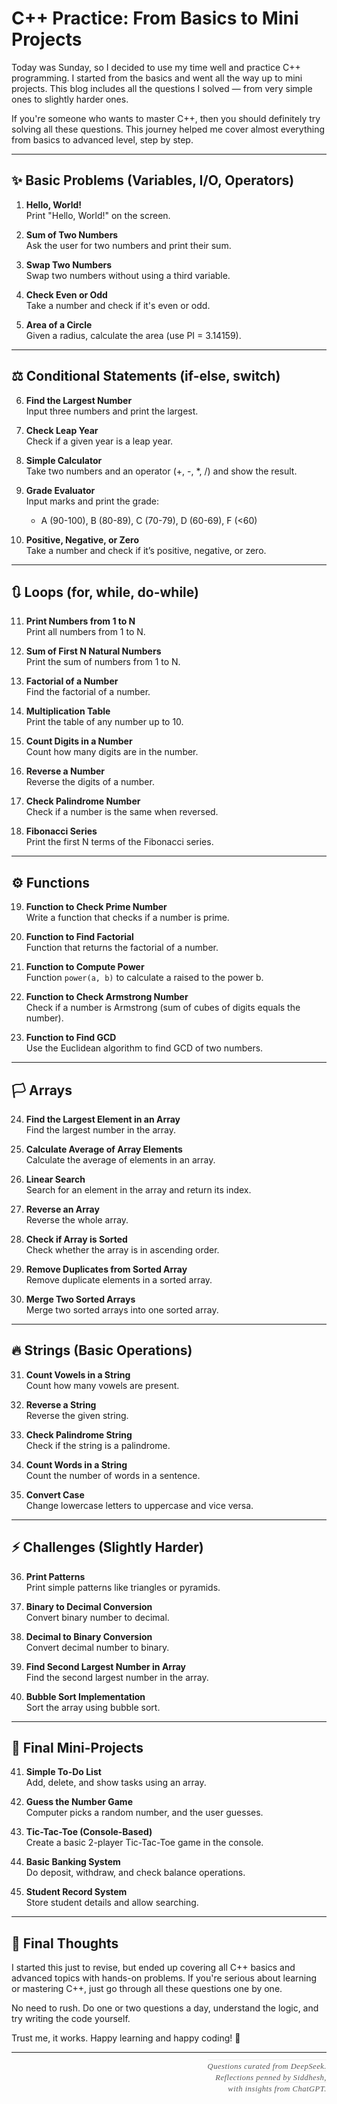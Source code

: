# C++ Practice: From Basics to Mini Projects

Today was Sunday, so I decided to use my time well and practice C++ programming. I started from the basics and went all the way up to mini projects. This blog includes all the questions I solved — from very simple ones to slightly harder ones.

If you're someone who wants to master C++, then you should definitely try solving all these questions. This journey helped me cover almost everything from basics to advanced level, step by step.

---

## ✨ Basic Problems (Variables, I/O, Operators)

1. **Hello, World!**  
   Print "Hello, World!" on the screen.

2. **Sum of Two Numbers**  
   Ask the user for two numbers and print their sum.

3. **Swap Two Numbers**  
   Swap two numbers without using a third variable.

4. **Check Even or Odd**  
   Take a number and check if it's even or odd.

5. **Area of a Circle**  
   Given a radius, calculate the area (use PI = 3.14159).

---

## ⚖️ Conditional Statements (if-else, switch)

6. **Find the Largest Number**  
   Input three numbers and print the largest.

7. **Check Leap Year**  
   Check if a given year is a leap year.

8. **Simple Calculator**  
   Take two numbers and an operator (+, -, *, /) and show the result.

9. **Grade Evaluator**  
   Input marks and print the grade:  
   - A (90-100), B (80-89), C (70-79), D (60-69), F (<60)

10. **Positive, Negative, or Zero**  
    Take a number and check if it’s positive, negative, or zero.

---

## 🔃 Loops (for, while, do-while)

11. **Print Numbers from 1 to N**  
    Print all numbers from 1 to N.

12. **Sum of First N Natural Numbers**  
    Print the sum of numbers from 1 to N.

13. **Factorial of a Number**  
    Find the factorial of a number.

14. **Multiplication Table**  
    Print the table of any number up to 10.

15. **Count Digits in a Number**  
    Count how many digits are in the number.

16. **Reverse a Number**  
    Reverse the digits of a number.

17. **Check Palindrome Number**  
    Check if a number is the same when reversed.

18. **Fibonacci Series**  
    Print the first N terms of the Fibonacci series.

---

## ⚙️ Functions

19. **Function to Check Prime Number**  
    Write a function that checks if a number is prime.

20. **Function to Find Factorial**  
    Function that returns the factorial of a number.

21. **Function to Compute Power**  
    Function `power(a, b)` to calculate a raised to the power b.

22. **Function to Check Armstrong Number**  
    Check if a number is Armstrong (sum of cubes of digits equals the number).

23. **Function to Find GCD**  
    Use the Euclidean algorithm to find GCD of two numbers.

---

## 🏳️ Arrays

24. **Find the Largest Element in an Array**  
    Find the largest number in the array.

25. **Calculate Average of Array Elements**  
    Calculate the average of elements in an array.

26. **Linear Search**  
    Search for an element in the array and return its index.

27. **Reverse an Array**  
    Reverse the whole array.

28. **Check if Array is Sorted**  
    Check whether the array is in ascending order.

29. **Remove Duplicates from Sorted Array**  
    Remove duplicate elements in a sorted array.

30. **Merge Two Sorted Arrays**  
    Merge two sorted arrays into one sorted array.

---

## 🔥 Strings (Basic Operations)

31. **Count Vowels in a String**  
    Count how many vowels are present.

32. **Reverse a String**  
    Reverse the given string.

33. **Check Palindrome String**  
    Check if the string is a palindrome.

34. **Count Words in a String**  
    Count the number of words in a sentence.

35. **Convert Case**  
    Change lowercase letters to uppercase and vice versa.

---

## ⚡ Challenges (Slightly Harder)

36. **Print Patterns**  
    Print simple patterns like triangles or pyramids.

37. **Binary to Decimal Conversion**  
    Convert binary number to decimal.

38. **Decimal to Binary Conversion**  
    Convert decimal number to binary.

39. **Find Second Largest Number in Array**  
    Find the second largest number in the array.

40. **Bubble Sort Implementation**  
    Sort the array using bubble sort.

---

## 📅 Final Mini-Projects

41. **Simple To-Do List**  
    Add, delete, and show tasks using an array.

42. **Guess the Number Game**  
    Computer picks a random number, and the user guesses.

43. **Tic-Tac-Toe (Console-Based)**  
    Create a basic 2-player Tic-Tac-Toe game in the console.

44. **Basic Banking System**  
    Do deposit, withdraw, and check balance operations.

45. **Student Record System**  
    Store student details and allow searching.

---

## 📘 Final Thoughts

I started this just to revise, but ended up covering all C++ basics and advanced topics with hands-on problems. If you're serious about learning or mastering C++, just go through all these questions one by one.

No need to rush. Do one or two questions a day, understand the logic, and try writing the code yourself.

Trust me, it works. Happy learning and happy coding! 🚀

---

<div align="right" style="font-family: 'Georgia', serif; font-size: 0.9em; color: #555; letter-spacing: 0.5px; line-height: 1.4; font-style: italic;">
  <span style="border-top: 1px solid #eee; padding-top: 3px;">
    Questions curated from DeepSeek.<br>
    Reflections penned by Siddhesh,<br>
    with insights from ChatGPT.
  </span>
</div>


